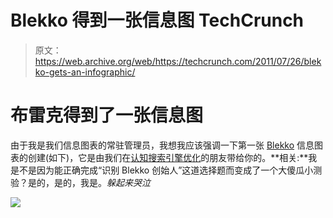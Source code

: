 # Blekko 得到一张信息图 TechCrunch

> 原文：<https://web.archive.org/web/https://techcrunch.com/2011/07/26/blekko-gets-an-infographic/>

# 布雷克得到了一张信息图

由于我是我们信息图表的常驻管理员，我想我应该强调一下第一张 [Blekko](https://web.archive.org/web/20230203122916/http://www.blekko.com/) 信息图表的创建(如下)，它是由我们在[认知搜索引擎优化](https://web.archive.org/web/20230203122916/http://cognitiveseo.com/blog/149/14-facts-about-blekko-infographic/)的朋友带给你的。**相关:**我是不是因为能正确完成“识别 Blekko 创始人”这道选择题而变成了一个大傻瓜小测验？是的，是的，我是。*躲起来哭泣*

![](img/297aa3849732cdf12525b8997e4b0c00.png)